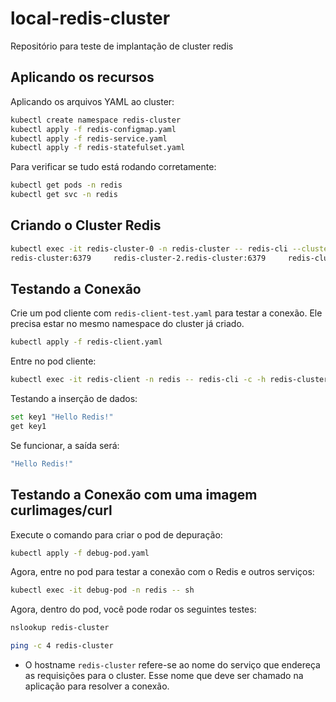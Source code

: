 # local-redis-cluster
Repositório para teste de implantação de cluster redis 


## Aplicando os recursos

Aplicando os arquivos YAML ao cluster:
```bash
kubectl create namespace redis-cluster
kubectl apply -f redis-configmap.yaml
kubectl apply -f redis-service.yaml
kubectl apply -f redis-statefulset.yaml
```

Para verificar se tudo está rodando corretamente:
```bash
kubectl get pods -n redis
kubectl get svc -n redis
```

## Criando o Cluster Redis

```bash
kubectl exec -it redis-cluster-0 -n redis-cluster -- redis-cli --cluster create     redis-cluster-0.redis-cluster:6379     redis-cluster-1.
redis-cluster:6379     redis-cluster-2.redis-cluster:6379     redis-cluster-3.redis-cluster:6379     redis-cluster-4.redis-cluster:6379     redis-cluster-5.redis-cluster:6379     --cluster-replicas 1 --cluster-yes
```

## Testando a Conexão

Crie um pod cliente com `redis-client-test.yaml` para testar a conexão. Ele precisa estar no mesmo namespace do cluster já criado.

```bash
kubectl apply -f redis-client.yaml
```

Entre no pod cliente:
```bash
kubectl exec -it redis-client -n redis -- redis-cli -c -h redis-cluster-0.redis-cluster
```

Testando a inserção de dados:
```bash
set key1 "Hello Redis!"
get key1
```

Se funcionar, a saída será:
```bash
"Hello Redis!"
```

## Testando a Conexão com uma imagem curlimages/curl

Execute o comando para criar o pod de depuração:
```bash
kubectl apply -f debug-pod.yaml
```

Agora, entre no pod para testar a conexão com o Redis e outros serviços:
```bash
kubectl exec -it debug-pod -n redis -- sh
```

Agora, dentro do pod, você pode rodar os seguintes testes:
```bash
nslookup redis-cluster
```

```bash
ping -c 4 redis-cluster
```

* O hostname `redis-cluster` refere-se ao nome do serviço que endereça as requisições para o cluster. Esse nome que deve ser chamado na aplicação para resolver a conexão.